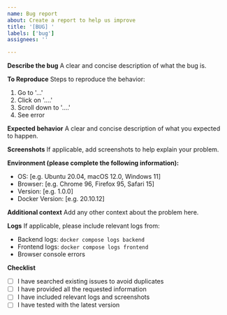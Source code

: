 ```yaml
---
name: Bug report
about: Create a report to help us improve
title: '[BUG] '
labels: ['bug']
assignees: ''

---
```


**Describe the bug**
A clear and concise description of what the bug is.

**To Reproduce**
Steps to reproduce the behavior:
1. Go to '...'
2. Click on '....'
3. Scroll down to '....'
4. See error

**Expected behavior**
A clear and concise description of what you expected to happen.

**Screenshots**
If applicable, add screenshots to help explain your problem.

**Environment (please complete the following information):**
 - OS: [e.g. Ubuntu 20.04, macOS 12.0, Windows 11]
 - Browser: [e.g. Chrome 96, Firefox 95, Safari 15]
 - Version: [e.g. 1.0.0]
 - Docker Version: [e.g. 20.10.12]

**Additional context**
Add any other context about the problem here.

**Logs**
If applicable, please include relevant logs from:
- Backend logs: `docker compose logs backend`
- Frontend logs: `docker compose logs frontend`
- Browser console errors

**Checklist**
- [ ] I have searched existing issues to avoid duplicates
- [ ] I have provided all the requested information
- [ ] I have included relevant logs and screenshots
- [ ] I have tested with the latest version 